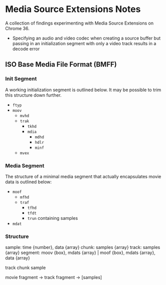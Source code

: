 # Media Source Extensions Notes
A collection of findings experimenting with Media Source Extensions on
Chrome 36.

* Specifying an audio and video codec when creating a source buffer
  but passing in an initialization segment with only a video track
  results in a decode error

## ISO Base Media File Format (BMFF)

### Init Segment
A working initialization segment is outlined below. It may be possible
to trim this structure down further.

- `ftyp`
- `moov`
  - `mvhd`
  - `trak`
    - `tkhd`
    - `mdia`
      - `mdhd`
      - `hdlr`
      - `minf`
  - `mvex`

### Media Segment
The structure of a minimal media segment that actually encapsulates
movie data is outlined below:

- `moof`
  - `mfhd`
  - `traf`
    - `tfhd`
    - `tfdt`
    - `trun` containing samples
- `mdat`

### Structure

sample: time {number}, data {array}
chunk: samples {array}
track:  samples {array}
segment: moov {box}, mdats {array} | moof {box}, mdats {array}, data {array}

track
  chunk
    sample

movie fragment -> track fragment -> [samples]